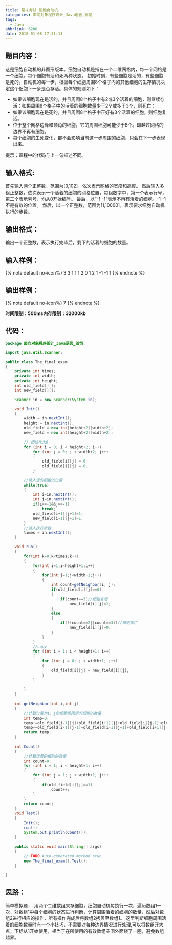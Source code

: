 ```yaml
---
title: 期末考试_细胞自动机
categories: 面向对象程序设计_Java语言_翁恺
tags:
  - Java
abbrlink: 6200
date: 2018-01-08 17:31:13
---
```

## 题目内容：
这是细胞自动机的非图形版本。细胞自动机是指在一个二维网格内，每一个网格是一个细胞。每个细胞有活和死两种状态。
初始时刻，有些细胞是活的，有些细胞是死的。自动机的每一步，根据每个细胞周围8个格子内的其他细胞的生存情况决定这个细胞下一步是否存活。具体的规则如下：
+ 如果该细胞现在是活的，并且周围8个格子中有2或3个活着的细胞，则继续存活；如果周围8个格子中的活着的细胞数量少于2个或多于3个，则死亡；
+ 如果该细胞现在是死的，并且周围8个格子中正好有3个活着的细胞，则细胞复活。
+ 位于整个网格边缘和顶角的细胞，它的周围细胞可能少于8个。即越过网格的边界不再有细胞。
+ 每个细胞的生死变化，都不会影响当前这一步周围的细胞，只会在下一步表现出来。

提示：课程中的代码与上一句描述不同。

## 输入格式:
首先输入两个正整数，范围为[3,102]，依次表示网格的宽度和高度。
然后输入多组正整数，依次表示一个活着的细胞的网格位置，每组数字中，第一个表示行号，第二个表示列号，均从0开始编号。
最后，以“-1 -1”表示不再有活着的细胞。-1 -1不是有效的位置。
然后，以一个正整数，范围为[1,10000]，表示要求细胞自动机执行的步数。

## 输出格式：
输出一个正整数，表示执行完毕后，剩下的活着的细胞的数量。

## 输入样例：
{% note default  no-icon%}
3 3
1 1 1 2 0 1 2 1
-1 -1
1
{% endnote %}
## 输出样例：
{% note default  no-icon%}
7
{% endnote %}

**时间限制：500ms内存限制：32000kb**

## 代码：
```Java
package 面向对象程序设计_Java语言_翁恺;

import java.util.Scanner;

public class The_final_exam
{
	private int times;
	private int width;
	private int height;
	int old_field[][];
	int new_field[][];

	Scanner in = new Scanner(System.in);

	void Init()
	{
		width = in.nextInt();
		height = in.nextInt();
		old_field = new int[height+2][width+2];
		new_field = new int[height+2][width+2];
		
		// 初始化为0
		for (int i = 0; i < height+2; i++)
			for (int j = 0; j < width+2; j++)
			{
				old_field[i][j] = 0;
				old_field[i][j] = 0;
			}
		
		//读入活的细胞的位置
		while(true)
		{
			int i=in.nextInt();
			int j=in.nextInt();
			if(i==-1&&j==-1)
				break;
			old_field[i+1][j+1]=1;
			new_field[i+1][j+1]=1;
		}
		//读入执行步数
		times = in.nextInt();
	}

	void run()
	{
		for(int k=0;k<times;k++)
		{
			for(int i=1;i<height+1;i++)
			{
				for(int j=1;j<width+1;j++)
				{
					int count=getNeighbor(i, j);
					if(old_field[i][j]==0)
					{
						if(count==3)//细胞复活
							new_field[i][j]=1;
					}
					else
					{
						if(!(count==2||count==3))//细胞死亡
							new_field[i][j]=0;
					}
				}
			}
			//copy
			for (int i = 1; i < height+1; i++)
			{
				for (int j = 0; j < width+1; j++)
				{
					old_field[i][j] = new_field[i][j];
				}
			}
			
		}
	}
	
	int getNeighbor(int i,int j)
	{
		//计算位置为i，j的细胞周围活的细胞的数量
		int temp=0;
		temp+=old_field[i-1][j]+old_field[i+1][j]+old_field[i][j-1]+old_field[i][j+1];
		temp+=old_field[i-1][j-1]+old_field[i-1][j+1]+old_field[i+1][j-1]+old_field[i+1][j+1];
		return temp;
	}
	
	int Count()
	{
		//计算活着的细胞的数量
		int count=0;
		for (int i = 1; i < height+1; i++)
		{
			for (int j = 1; j < width+1; j++)
			{
				if(old_field[i][j]==1)
					count++;
			}
		}
		return count;
	}
	void Test()
	{
		Init();
		run();
		System.out.println(Count());
	}
	
	public static void main(String[] args)
	{
		// TODO Auto-generated method stub
		new The_final_exam().Test();
	}

}

```
## 思路：
简单模拟题....
用两个二维数组来存细胞，细胞自动机每执行一次，遍历数组1一次，对数组1中每个细胞的状态进行判断，计算周围活着的细胞的数量，然后对数组2进行相应的操作，所有操作完成后将数组2拷贝至数组1。
这里判断细胞周围活着的细胞数量时有一个小技巧，不需要对每种边界情况进行处理,可以将数组开大点，下标从1开始使用，相当于在所使用的有效数组空间外面绕了一圈，避免数组越界。